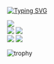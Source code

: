 [![Typing SVG](https://readme-typing-svg.demolab.com?font=Fira+Code&pause=1000&color=020DF7&center=true&width=435&lines=Tech+Lead+%7C+Sr+Software+Engineer;PHP+%7C+GoLang+%7C+Java+%7C+Node+%7C+C%23)](https://git.io/typing-svg)

<div>
  <img src="http://github-profile-summary-cards.vercel.app/api/cards/profile-details?username=isaquesb&theme=transparent"/>
</div>

<div>
  <img src="http://github-profile-summary-cards.vercel.app/api/cards/repos-per-language?username=isaquesb&theme=transparent"/>
  <img src="http://github-profile-summary-cards.vercel.app/api/cards/most-commit-language?username=isaquesb&theme=transparent"/>
</div>

<div >
  <img src="http://github-profile-summary-cards.vercel.app/api/cards/stats?username=isaquesb&theme=transparent"/>
  <img src="http://github-profile-summary-cards.vercel.app/api/cards/productive-time?username=isaquesb&theme=transparent&utcOffset=8"/>
</div>

![trophy](https://github-profile-trophy.vercel.app/?username=isaquesb&rank=SSS,SS,S,AAA,AA,A,B,SECRET&theme=onestar&column=6&margin-w=6&margin-h=6&no-bg=true&no-frame=true)

<!-- [![GitHub Streak](https://github-readme-streak-stats.herokuapp.com/?user=isaquesb)](https://git.io/streak-stats) -->

<!--
**isaquesb/isaquesb** is a ✨ _special_ ✨ repository because its `README.md` (this file) appears on your GitHub profile.

Here are some ideas to get you started:

- 🔭 I’m currently working on ...
- 🌱 I’m currently learning ...
- 👯 I’m looking to collaborate on ...
- 🤔 I’m looking for help with ...
- 💬 Ask me about ...
- 📫 How to reach me: ...
- 😄 Pronouns: ...
- ⚡ Fun fact: ...
-->
